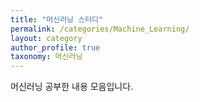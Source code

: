 ```yaml
---
title: "머신러닝 스터디"
permalink: /categories/Machine_Learning/
layout: category
author_profile: true
taxonomy: 머신러닝
---
```


머신러닝 공부한 내용 모음입니다.